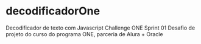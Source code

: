 # decodificadorOne
Decodificador de texto com Javascript
Challenge ONE Sprint 01
Desafio de projeto do curso do programa ONE, parceria de Alura + Oracle
